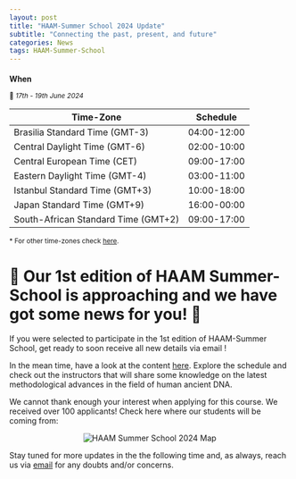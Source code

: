 ```yaml
---
layout: post
title: "HAAM-Summer School 2024 Update"
subtitle: "Connecting the past, present, and future"
categories: News
tags: HAAM-Summer-School
---
```


<div class="center" markdown="1" style="font-size:85%">

### When

📅 _17th - 19th June 2024_

| **Time-Zone**    | **Schedule** 
| ----------- | ---------------- |
| Brasilia Standard Time (GMT-3) | 04:00-12:00 |
| Central Daylight Time (GMT-6) | 02:00-10:00 |
| Central European Time (CET) | 09:00-17:00 |
| Eastern Daylight Time (GMT-4) | 03:00-11:00 |
| Istanbul Standard Time (GMT+3) | 10:00-18:00 |
| Japan Standard Time (GMT+9) | 16:00-00:00 |
| South-African Standard Time (GMT+2) | 09:00-17:00 |

\* For other time-zones check [here](https://www.worldtimebuddy.com/).

</div>

# 📣 Our 1st edition of HAAM Summer-School is approaching and we have got some news for you! 📣

If you were selected to participate in the 1st edition of HAAM-Summer School, get ready to soon receive all new details via email !

In the mean time, have a look at the content [here](https://haam-community.github.io/haam-summer-school/#/2024/README). Explore the schedule and check out the instructors that will share some knowledge on the latest methodological advances in the field of human ancient DNA.

We cannot thank enough your interest when applying for this course. We received over 100 applicants! Check here where our students will be coming from:

<p  align="middle">
<img src="{{ "/assets/media/map-summer-school/haam_summer_school_map_bluewhite_ABA.png" | relative_url }}" alt="HAAM Summer School 2024 Map" >
</p>

Stay tuned for more updates in the the following time and, as always, reach us via [email](mailto:haamcommunity2023@gmail.com) for any doubts and/or concerns.